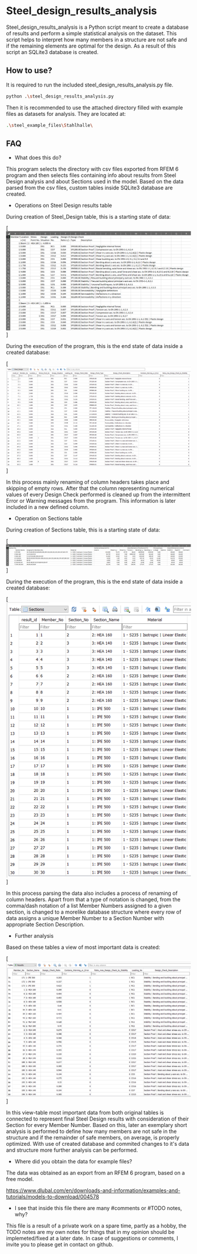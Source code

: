 # Steel_design_results_analysis

Steel_design_results_analysis is a Python script meant to create a database of results and perform a simple statistical analysis on the dataset. This script helps to interpret how many members in a structure are not safe and if the remaining elements are optimal for the design. As a result of this script an SQLite3 database is created.

## How to use?

It is required to run the included steel_design_results_analysis.py file.

```bash
python .\steel_design_results_analysis.py
```

Then it is recommended to use the attached directory filled with example files as datasets for analysis. They are located at:

```bash
.\steel_example_files\Stahlhalle\
```

## FAQ

- What does this do?

This program selects the directory with csv files exported from RFEM 6 program and then selects files containing info about results from Steel Design analysis and about Sections used in the model. Based on the data parsed from the csv files, custom tables inside SQLite3 database are created.

- Operations on Steel Design results table

During creation of Steel_Design table, this is a starting state of data:

[![image](https://github.com/GFulcz/steel_design_results_analysis/blob/main/img/Steel_Design_startstate.png)]

During the execution of the program, this is the end state of data inside a created database:

[![image](https://github.com/GFulcz/steel_design_results_analysis/blob/main/img/Steel_Design_endstate.png)]



In this process mainly renaming of column headers takes place and skipping of empty rows. After that the column representing numerical values of every Design Check performed is cleaned up from the intermittent Error or Warning messages from the program. This information is later included in a new defined column.

- Operation on Sections table

During creation of Sections table, this is a starting state of data:

[![image](https://github.com/GFulcz/steel_design_results_analysis/blob/main/img/Sections_startstate.png)]

During the execution of the program, this is the end state of data inside a created database:

[![image](https://github.com/GFulcz/steel_design_results_analysis/blob/main/img/Sections_endstate.png)]


In this process parsing the data also includes a process of renaming of column headers. Apart from that a type of notation is changed, from the comma/dash notation of a list Member Numbers assigned to a given section, is changed to a morelike database structure where every row of data assigns a unique Member Number to a Section Number with appropriate Section Description.

- Further analysis

Based on these tables a view of most important data is created:

[![image](https://github.com/GFulcz/steel_design_results_analysis/blob/main/img/Results_endstate.png)]


In this view-table most important data from both original tables is connected to represent final Steel Design results with consideration of their Section for every Member Number. Based on this, later an exemplary short analysis is performed to define how many members are not safe in the structure and if the remainder of safe members, on average, is properly optimized. With use of created database and commited changes to it's data and structure more further analysis can be performed. 

- Where did you obtain the data for example files?

The data was obtained as an export from an RFEM 6 program, based on a free model.

https://www.dlubal.com/en/downloads-and-information/examples-and-tutorials/models-to-download/004578


- I see that inside this file there are many #comments or #TODO notes, why?

This file is a result of a private work on a spare time, partly as a hobby, the TODO notes are my own notes for things that in my opinion should be implemeted/fixed at a later date.
In case of suggestions or comments, I invite you to please get in contact on github.
